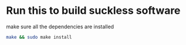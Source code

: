 # Run this to build suckless software
make sure all the dependencies are installed
```sh
make && sudo make install
```
